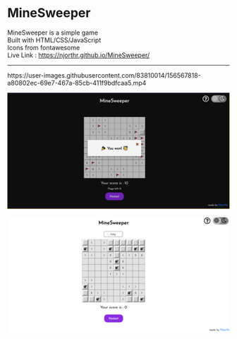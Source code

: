 # MineSweeper
MineSweeper is a simple game  
Built with HTML/CSS/JavaScript  
Icons from fontawesome  
Live Link : https://njorthr.github.io/MineSweeper/  
<hr>  
https://user-images.githubusercontent.com/83810014/156567818-a80802ec-69e7-467a-85cb-411f9bdfcaa5.mp4

![minesweeper_ss_1](https://github.com/Njorthr/MineSweeper/blob/5d53d8ed10284ec7c041d5d21da65d0a5b0a167b/media/ss_1.PNG)  


![minesweeper_ss_2](https://github.com/Njorthr/MineSweeper/blob/5d53d8ed10284ec7c041d5d21da65d0a5b0a167b/media/ss_2.PNG)  
